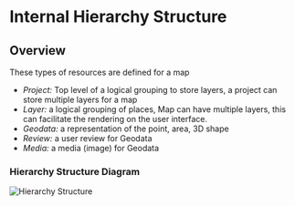 # Internal Hierarchy Structure

## Overview

These types of resources are defined for a map

* *Project:* Top level of a logical grouping to store layers, a project can store multiple layers for a map 
* *Layer:* a logical grouping of places, Map can have multiple layers, this can facilitate the rendering on the user interface.
* *Geodata:* a representation of the point, area, 3D shape 
* *Review:* a user review for Geodata
* *Media:* a media (image) for Geodata

### Hierarchy Structure Diagram
![Hierarchy Structure](./hierarchystructure.png)

